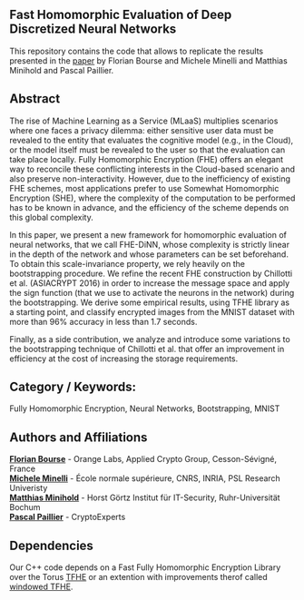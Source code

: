 ## Fast Homomorphic Evaluation of Deep Discretized Neural Networks

This repository contains the code that allows to replicate the results presented in the [paper](ia.cr/2017/1114) by Florian Bourse and Michele Minelli and Matthias Minihold and Pascal Paillier.


## Abstract
The rise of Machine Learning as a Service (MLaaS) multiplies scenarios where one faces a privacy dilemma: either sensitive user data must be revealed to the entity that evaluates the cognitive model (e.g., in the Cloud), or the model itself must be revealed to the user so that the evaluation can take place locally. Fully Homomorphic Encryption (FHE) offers an elegant way to reconcile these conflicting interests in the Cloud-based scenario and also preserve non-interactivity. However, due to the inefficiency of existing FHE schemes, most applications prefer to use Somewhat Homomorphic Encryption (SHE), where the complexity of the computation to be performed has to be known in advance, and the efficiency of the scheme depends on this global complexity.

In this paper, we present a new framework for homomorphic evaluation of neural networks, that we call FHE-DiNN, whose complexity is strictly linear in the depth of the network and whose parameters can be set beforehand. To obtain this scale-invariance property, we rely heavily on the bootstrapping procedure. We refine the recent FHE construction by Chillotti et al. (ASIACRYPT 2016) in order to increase the message space and apply the sign function (that we use to activate the neurons in the network) during the bootstrapping. We derive some empirical results, using TFHE library as a starting point, and classify encrypted images from the MNIST dataset with more than 96% accuracy in less than 1.7 seconds.

Finally, as a side contribution, we analyze and introduce some variations to the bootstrapping technique of Chillotti et al. that offer an improvement in efficiency at the cost of increasing the storage requirements.


## Category / Keywords:
Fully Homomorphic Encryption, Neural Networks, Bootstrapping, MNIST


## Authors and Affiliations
**[Florian Bourse](http://www.di.ens.fr/~fbourse)** - Orange Labs, Applied Crypto Group, Cesson-Sévigné, France  
**[Michele Minelli](http://www.di.ens.fr/~minelli)** - École normale supérieure, CNRS, INRIA, PSL Research Univeristy  
**[Matthias Minihold](http://www.cits.rub.de/personen/minihold.html)** - Horst Görtz Institut für IT-Security, Ruhr-Universität Bochum  
**[Pascal Paillier](https://www.cryptoexperts.com)** - CryptoExperts


## Dependencies
Our C++ code depends on a Fast Fully Homomorphic Encryption Library over the Torus [TFHE](https://github.com/tfhe/tfhe) or an extention with improvements therof called [windowed TFHE](https://github.com/MatthiasMi/tfhe/tree/windowed).
